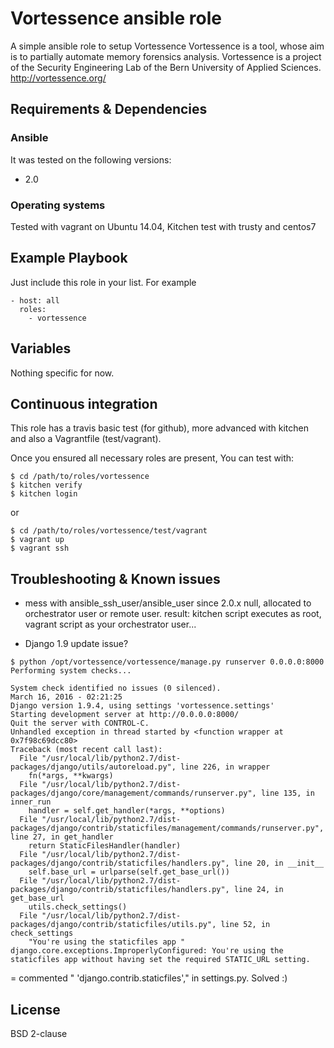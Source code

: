 # Vortessence ansible role

A simple ansible role to setup Vortessence
Vortessence is a tool, whose aim is to partially automate memory forensics analysis. Vortessence is a project of the Security Engineering Lab of the Bern University of Applied Sciences.
http://vortessence.org/

## Requirements & Dependencies

### Ansible
It was tested on the following versions:
 * 2.0

### Operating systems

Tested with vagrant on Ubuntu 14.04, Kitchen test with trusty and centos7

## Example Playbook

Just include this role in your list.
For example

```
- host: all
  roles:
    - vortessence
```

## Variables

Nothing specific for now.

## Continuous integration

This role has a travis basic test (for github), more advanced with kitchen and also a Vagrantfile (test/vagrant).

Once you ensured all necessary roles are present, You can test with:
```
$ cd /path/to/roles/vortessence
$ kitchen verify
$ kitchen login
```
or
```
$ cd /path/to/roles/vortessence/test/vagrant
$ vagrant up
$ vagrant ssh
```

## Troubleshooting & Known issues

* mess with ansible_ssh_user/ansible_user since 2.0.x
null, allocated to orchestrator user or remote user.
result: kitchen script executes as root, vagrant script as your orchestrator user...

* Django 1.9 update issue?
```
$ python /opt/vortessence/vortessence/manage.py runserver 0.0.0.0:8000
Performing system checks...

System check identified no issues (0 silenced).
March 16, 2016 - 02:21:25
Django version 1.9.4, using settings 'vortessence.settings'
Starting development server at http://0.0.0.0:8000/
Quit the server with CONTROL-C.
Unhandled exception in thread started by <function wrapper at 0x7f98c69dcc80>
Traceback (most recent call last):
  File "/usr/local/lib/python2.7/dist-packages/django/utils/autoreload.py", line 226, in wrapper
    fn(*args, **kwargs)
  File "/usr/local/lib/python2.7/dist-packages/django/core/management/commands/runserver.py", line 135, in inner_run
    handler = self.get_handler(*args, **options)
  File "/usr/local/lib/python2.7/dist-packages/django/contrib/staticfiles/management/commands/runserver.py", line 27, in get_handler
    return StaticFilesHandler(handler)
  File "/usr/local/lib/python2.7/dist-packages/django/contrib/staticfiles/handlers.py", line 20, in __init__
    self.base_url = urlparse(self.get_base_url())
  File "/usr/local/lib/python2.7/dist-packages/django/contrib/staticfiles/handlers.py", line 24, in get_base_url
    utils.check_settings()
  File "/usr/local/lib/python2.7/dist-packages/django/contrib/staticfiles/utils.py", line 52, in check_settings
    "You're using the staticfiles app "
django.core.exceptions.ImproperlyConfigured: You're using the staticfiles app without having set the required STATIC_URL setting.
```
= commented "    'django.contrib.staticfiles'," in settings.py. Solved :)

## License

BSD 2-clause


